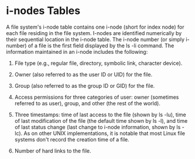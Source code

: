 # i-nodes Tables

A file system's i-node table contains one i-node (short for index node) for each file residing in the file system. I-nodes are identified numerically by their sequential location in the i-node table. The i-node number (or simply i-number) of a file is the first field displayed by the ls -li command. The information maintained in an i-node includes the following:

1) File type (e.g., regular file, directory, symbolic link, character device).

2) Owner (also referred to as the user ID or UID) for the file.

3) Group (also referred to as the group ID or GID) for the file.

4) Access permissions for three categories of user: owner (sometimes referred to as user), group, and other (the rest of the world).

5) Three timestamps: time of last access to the file (shown by ls -lu), time of last modification of the file (the default time shown by ls -l), and time of last status change (last change to i-node information, shown by ls -lc). As on other UNIX implementations, it is notable that most Linux file systems don't record the creation time of a file.

6) Number of hard links to the file.